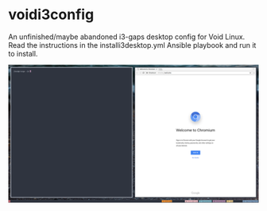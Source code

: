 # voidi3config

An unfinished/maybe abandoned i3-gaps desktop config for Void Linux. Read the instructions in the installi3desktop.yml Ansible playbook and run it to install.

![Alt text](screenshot.png?raw=true "Screenshot")
